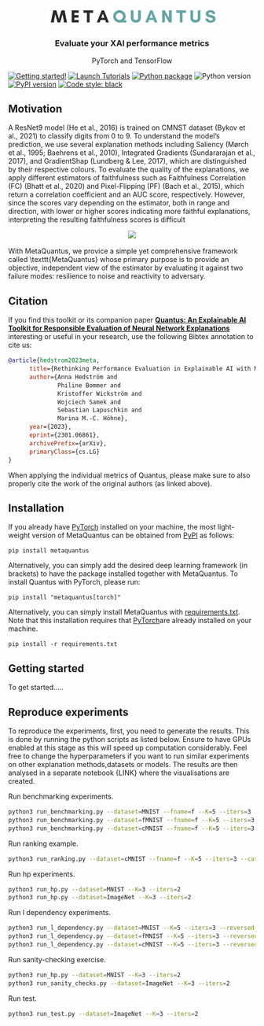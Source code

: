 <p align="center">
  <img width="350" src="https://raw.githubusercontent.com/annahedstroem/MetaQuantus/main/logo.png">
</p>
<!--<h1 align="center"><b>MetaQuantus</b></h1>-->
<h3 align="center"><b>Evaluate your XAI performance metrics</b></h3>
<p align="center">
  PyTorch and TensorFlow


[![Getting started!](https://colab.research.google.com/assets/colab-badge.svg)](https://colab.research.google.com/github/understandable-machine-intelligence-lab/Quantus/blob/main/tutorials/Tutorial_ImageNet_Example_All_Metrics.ipynb)
[![Launch Tutorials](https://mybinder.org/badge_logo.svg)](https://mybinder.org/v2/gh/understandable-machine-intelligence-lab/Quantus/HEAD?labpath=tutorials)
[![Python package](https://github.com/understandable-machine-intelligence-lab/Quantus/actions/workflows/python-package.yml/badge.svg)](https://github.com/understandable-machine-intelligence-lab/Quantus/actions/workflows/python-package.yml)
![Python version](https://img.shields.io/badge/python-3.7%20%7C%203.8%20%7C%203.9-blue.svg)
[![PyPI version](https://badge.fury.io/py/quantus.svg)](https://badge.fury.io/py/quantus)
[![Code style: black](https://img.shields.io/badge/code%20style-black-000000.svg)](https://github.com/psf/black)

## Motivation
A ResNet9 model (He et al., 2016) is trained on CMNST dataset (Bykov et al., 2021) to classify digits
from 0 to 9. To understand the model’s prediction, we use several explanation methods including Saliency (Mørch
et al., 1995; Baehrens et al., 2010), Integrated Gradients (Sundararajan et al., 2017), and GradientShap (Lundberg &
Lee, 2017), which are distinguished by their respective colours. To evaluate the quality of the explanations, we apply
different estimators of faithfulness such as Faithfulness Correlation (FC) (Bhatt et al., 2020) and Pixel-Flipping (PF)
(Bach et al., 2015), which return a correlation coefficient and an AUC score, respectively. However, since the scores
vary depending on the estimator, both in range and direction, with lower or higher scores indicating more faithful
explanations, interpreting the resulting faithfulness scores is difficult

</p>
<p align="center">
  <img width="800" src="https://raw.githubusercontent.com/understandable-machine-intelligence-lab/Quantus/main/fig1.png">
</p>


With MetaQuantus, we provice a simple yet comprehensive framework called \texttt{MetaQuantus} whose primary purpose is to provide an objective, independent view of the estimator by evaluating it against two failure modes: resilience to noise and reactivity to adversary. 

## Citation

If you find this toolkit or its companion paper
[**Quantus: An Explainable AI Toolkit for Responsible Evaluation of Neural Network Explanations**](https://arxiv.org/abs/2202.06861)
interesting or useful in your research, use the following Bibtex annotation to cite us:

```bibtex
@article{hedstrom2023meta,
      title={Rethinking Performance Evaluation in Explainable AI with MetaQuantus}, 
      author={Anna Hedström and
              Philine Bommer and
              Kristoffer Wickström and
              Wojciech Samek and
              Sebastian Lapuschkin and
              Marina M.-C. Höhne},
      year={2023},
      eprint={2301.06861},
      archivePrefix={arXiv},
      primaryClass={cs.LG}
}
```

When applying the individual metrics of Quantus, please make sure to also properly cite the work of the original authors (as linked above).

## Installation


If you already have [PyTorch](https://pytorch.org/) installed on your machine, 
the most light-weight version of MetaQuantus can be obtained from [PyPI](https://pypi.org/project/metaquantus/) as follows:

```setup
pip install metaquantus
```
Alternatively, you can simply add the desired deep learning framework (in brackets) to have the package installed together with MetaQuantus.
To install Quantus with PyTorch, please run:
```setup
pip install "metaquantus[torch]"
```

Alternatively, you can simply install MetaQuantus with [requirements.txt](https://github.com/understandable-machine-intelligence-lab/Quantus/blob/main/requirements.txt).
Note that this installation requires that [PyTorch](https://pytorch.org/)are already installed on your machine.

```setup
pip install -r requirements.txt
```

<!-- pip3 install torch==1.9.0+cu111 torchvision==0.10.0+cu111 -f https://download.pytorch.org/whl/torch_stable.html
pip install -e --user # quantus!!!-->

## Getting started

To get started.....

## Reproduce experiments

To reproduce the experiments, first, you need to generate the results. This is done by running the python scripts as listed below. 
Ensure to have GPUs enabled at this stage as this will speed up computation considerably. Feel free to change the hyperparameters if you want to run similar experiments on other explanation methods,datasets or models. The results are then analysed in a separate notebook {LINK} where the visualisations are created.

Run benchmarking experiments.
```bash
python3 run_benchmarking.py --dataset=MNIST --fname=f --K=5 --iters=3
python3 run_benchmarking.py --dataset=fMNIST --fname=f --K=5 --iters=3
python3 run_benchmarking.py --dataset=cMNIST --fname=f --K=5 --iters=3
```

Run ranking example.
```bash
python3 run_ranking.py --dataset=cMNIST --fname=f --K=5 --iters=3 --category=Faithfulness
```

Run hp experiments.
```bash
python3 run_hp.py --dataset=MNIST --K=3 --iters=2
python3 run_hp.py --dataset=ImageNet --K=3 --iters=2
```

Run l dependency experiments. 
```bash
python3 run_l_dependency.py --dataset=MNIST --K=5 --iters=3 --reversed_order=False 
python3 run_l_dependency.py --dataset=fMNIST --K=5 --iters=3 --reversed_order=False 
python3 run_l_dependency.py --dataset=cMNIST --K=5 --iters=3 --reversed_order=False
```

Run sanity-checking exercise.
```bash
python3 run_hp.py --dataset=MNIST --K=3 --iters=2
python3 run_sanity_checks.py --dataset=ImageNet --K=3 --iters=2
```

Run test.
```bash
python3 run_test.py --dataset=ImageNet --K=3 --iters=2
```

